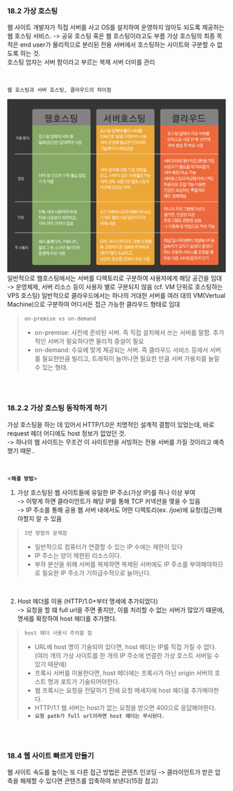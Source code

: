 
<br>
<br>
<br>


### 18.2 가상 호스팅
웹 사이트 개발자가 직접 서버를 사고 OS를 설치하여 운영하지 않아도 되도록 제공하는 웹 호스팅 서비스. -> 공유 호스팅 혹은 웹 호스팅이라고도 부름
가상 호스팅의 최종 목적은 end user가 물리적으로 분리된 전용 서버에서 호스팅하는 사이트와 구분할 수 없도록 하는 것.  
호스팅 업자는 서버 팜이라고 부르는 복제 서버 더미를 관리  

<br>

`웹 호스팅과 서버 호스팅, 클라우드의 차이점`

<div align="center">
    <img src="./img/1.png" alt="" style="width: 600px;" />
</div>
일반적으로 웹호스팅에서는 서버를 디렉토리로 구분하여 사용자에게 해당 공간을 임대 -> 운영체제, 서버 리소스 등이 사용자 별로 구분되지 않음 (cf. VM 단위로 호스팅하는 VPS 호스팅)
일반적으로 클라우드에서는 하나의 거대한 서버를 여러 대의 VM(Vertual Machine)으로 구분하여 어디서든 접근 가능한 클라우드 형태로 임대  

<br>

> `on-premise vs on-demand`  
> - on-premise: 사전에 준비된 서버. 즉 직접 설치해서 쓰는 서버를 말함. 추가적인 서버가 필요하다면 물리적 증설이 필요  
> - on-demand: 수요에 맞게 제공되는 서버. 즉 클라우드 서비스 등에서 서버를 필요한만큼 빌리고, 트래픽이 늘어나면 필요한 만큼 서버 가용치를 늘릴 수 있는 형태.


<br>
<br>

### 18.2.2 가상 호스팅 동작하게 하기
가상 호스팅을 하는 데 있어서 HTTP/1.0은 치명적인 설계적 결함이 있었는데, 바로 request 헤더 어디에도 host 정보가 없었던 것.  
-> 하나의 웹 사이트는 무조건 이 사이트만을 서빙하는 전용 서버를 가질 것이라고 예측했기 때문..  

<br>

<**`해결 방법`**>
1. 가상 호스팅된 웹 사이트들에 유일한 IP 주소(가상 IP)를 하나 이상 부여  
-> 이렇게 하면 클라이언트가 해당 IP를 통해 TCP 커넥션을 맺을 수 있음  
-> IP 주소를 통해 공용 웹 서버 내에서도 어떤 디렉토리(ex. /joe)에 요청(접근)해야할지 알 수 있음  

> `1번 방법의 문제점`  
> - 일반적으로 컴퓨터가 연결할 수 있는 IP 수에는 제한이 있다  
> - IP 주소는 양이 제한된 리소스이다.
> - 부하 분산을 위해 서버를 복제하면 복제된 서버에도 IP 주소를 부여해야하므로 필요한 IP 주소가 기하급수적으로 늘어난다.  

<br>

2. Host 헤더를 이용 (HTTP/1.0+부터 명세에 추가되었다)  
-> 요청을 할 떄 full url을 주면 좋지만, 이를 처리할 수 없는 서버가 많았기 떄문에, 명세를 확장하여 host 헤더를 추가했다.  

> `host 헤더 사용시 주의할 점`  
> - URL에 host 명이 기술되어 있다면, host 헤더는 IP를 직접 가질 수 없다. (여러 개의 가상 사이트를 한 개의 IP 주소에 연결한 가상 호스트 서버일 수 있기 때문에)  
> - 프록시 서버를 이용한다면, host 헤더에는 프록시가 아닌 origin 서버의 호스트 명과 포트가 기술되어야한다.  
> - 웹 프록시는 요청을 전달하기 전에 요청 메세지에 host 헤더를 추가해야한다.  
> - HTTP/1.1 웹 서버는 host가 없는 요청을 받으면 400으로 응답해야한다.  
> - **`요청 path가 full url이라면 host 헤더는 무시된다.`**

<br>
<br>

### 18.4 웹 사이트 빠르게 만들기
웹 사이트 속도를 높이는 또 다른 접근 방법은 콘텐츠 인코딩 -> 클라이언트가 받은 압축을 해제할 수 있다면 콘텐츠를 압축하여 보낸다(15장 참고)  